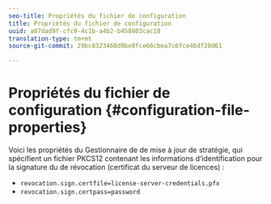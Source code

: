 ```yaml
---
seo-title: Propriétés du fichier de configuration
title: Propriétés du fichier de configuration
uuid: a07dad9f-cfc9-4c1b-a4b2-b458803cac18
translation-type: tm+mt
source-git-commit: 29bc8323460d9be0fce66cbea7c6fce46df20d61

---
```



# Propriétés du fichier de configuration {#configuration-file-properties}

Voici les propriétés du Gestionnaire de  de mise à jour de stratégie, qui spécifient un fichier PKCS12 contenant les informations d’identification pour la signature du de révocation (certificat du serveur de licences) :

* `revocation.sign.certfile=license-server-credentials.pfx`
* `revocation.sign.certpass=password`

